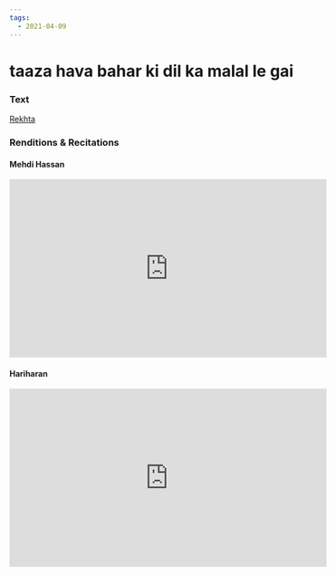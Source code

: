 ```yaml
---
tags:
  - 2021-04-09
---
```

# taaza hava bahar ki dil ka malal le gai

### Text
[Rekhta](https://rekhta.org/ghazals/taaza-havaa-bahaar-kii-dil-kaa-malaal-le-gaii-aziz-hamid-madni-ghazals?lang=ur)

### Renditions & Recitations

#### Mehdi Hassan

<iframe width="560" height="315" src="https://www.youtube.com/embed/glBMAZNT8Kk" title="YouTube video player" frameborder="0" allow="accelerometer; autoplay; clipboard-write; encrypted-media; gyroscope; picture-in-picture" allowfullscreen></iframe>

#### Hariharan

<iframe width="560" height="315" src="https://www.youtube.com/embed/yIuzrMhCpKQ" title="YouTube video player" frameborder="0" allow="accelerometer; autoplay; clipboard-write; encrypted-media; gyroscope; picture-in-picture" allowfullscreen></iframe>

